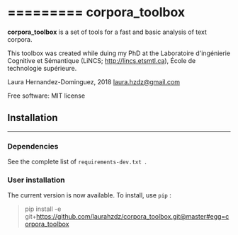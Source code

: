 =========
corpora_toolbox
=========

**corpora_toolbox** is a set of tools for a fast and basic analysis of text corpora. 

This toolbox was created while duing my PhD at the Laboratoire d'ingénierie Cognitive et Sémantique (LiNCS; http://lincs.etsmtl.ca), École de technologie supérieure.

Laura Hernandez-Dominguez, 2018
laura.hzdz@gmail.com

Free software: MIT license

## Installation
------------

### Dependencies
See the complete list of ```requirements-dev.txt ```.


### User installation
The current version is now available. To install, use ```pip``` :

>pip install -e git+https://github.com/laurahzdz/corpora_toolbox.git@master#egg=corpora_toolbox
